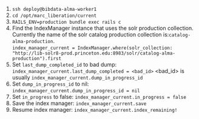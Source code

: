 1. `ssh deploy@bibdata-alma-worker1`
1. `cd /opt/marc_liberation/current`
1. `RAILS_ENV=production bundle exec rails c`
1. Find the IndexManager instance that uses the solr production collection. Currently the name of the solr catalog production collection is:`catalog-alma-production`.  
`index_manager_current = IndexManager.where(solr_collection: "http://lib-solr8-prod.princeton.edu:8983/solr/catalog-alma-production").first`
1. Set `last_dump_completed_id` to bad dump: `index_manager_current.last_dump_completed = <bad_id>`
   <bad_id> is usually `index_manager_current.dump_in_progress_id`
1. Set `dump_in_progress_id` to nil: `index_manager_current.dump_in_progress_id = nil`
1. Set `in_progress` to false: `index_manager_current.in_progress = false`
1. Save the index manager: `index_manager_current.save`
1. Resume index manager: `index_manager_current.index_remaining!`
